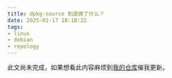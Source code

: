 ```yaml
---
title: dpkg-source 到底做了什么？
date: 2025-01-17 18:18:22
tags:
- linux
- debian
- repology
---
```


此文尚未完成，如果想看此内容麻烦到[我的仓库](https://github.com/Sakura286/MyBlog)催我更新。

